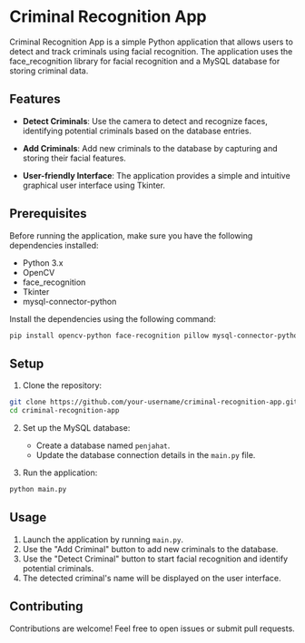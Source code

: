 # Criminal Recognition App

Criminal Recognition App is a simple Python application that allows users to detect and track criminals using facial recognition. The application uses the face_recognition library for facial recognition and a MySQL database for storing criminal data.

## Features

- **Detect Criminals**: Use the camera to detect and recognize faces, identifying potential criminals based on the database entries.

- **Add Criminals**: Add new criminals to the database by capturing and storing their facial features.

- **User-friendly Interface**: The application provides a simple and intuitive graphical user interface using Tkinter.

## Prerequisites

Before running the application, make sure you have the following dependencies installed:

- Python 3.x
- OpenCV
- face_recognition
- Tkinter
- mysql-connector-python

Install the dependencies using the following command:

```bash
pip install opencv-python face-recognition pillow mysql-connector-python
```

## Setup

1. Clone the repository:

```bash
git clone https://github.com/your-username/criminal-recognition-app.git
cd criminal-recognition-app
```

2. Set up the MySQL database:
    - Create a database named `penjahat`.
    - Update the database connection details in the `main.py` file.

3. Run the application:

```bash
python main.py
```

## Usage

1. Launch the application by running `main.py`.
2. Use the "Add Criminal" button to add new criminals to the database.
3. Use the "Detect Criminal" button to start facial recognition and identify potential criminals.
4. The detected criminal's name will be displayed on the user interface.

## Contributing

Contributions are welcome! Feel free to open issues or submit pull requests.
